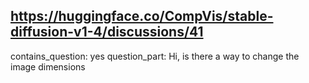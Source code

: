 ## https://huggingface.co/CompVis/stable-diffusion-v1-4/discussions/41

contains_question: yes
question_part: Hi, is there a way to change the image dimensions
